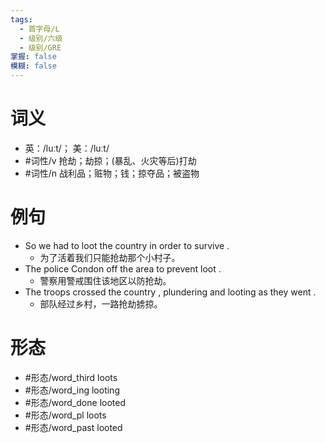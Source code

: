 ```yaml
---
tags:
  - 首字母/L
  - 级别/六级
  - 级别/GRE
掌握: false
模糊: false
---
```

# 词义
- 英：/luːt/； 美：/luːt/
- #词性/v  抢劫；劫掠；(暴乱、火灾等后)打劫
- #词性/n  战利品；赃物；钱；掠夺品；被盗物
# 例句
- So we had to loot the country in order to survive .
	- 为了活着我们只能抢劫那个小村子。
- The police Condon off the area to prevent loot .
	- 警察用警戒围住该地区以防抢劫。
- The troops crossed the country , plundering and looting as they went .
	- 部队经过乡村，一路抢劫掳掠。
# 形态
- #形态/word_third loots
- #形态/word_ing looting
- #形态/word_done looted
- #形态/word_pl loots
- #形态/word_past looted

